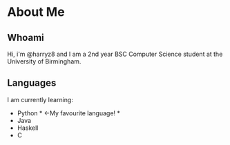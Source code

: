 # About Me
## Whoami
Hi, i'm @harryz8 and I am a 2nd year BSC Computer Science student at the University of Birmingham.
## Languages
I am currently learning:
<ul>
  <li>Python * <-My favourite language! * </li>
  <li>Java</li>
  <li>Haskell</li>
  <li>C</li>
</ul>
